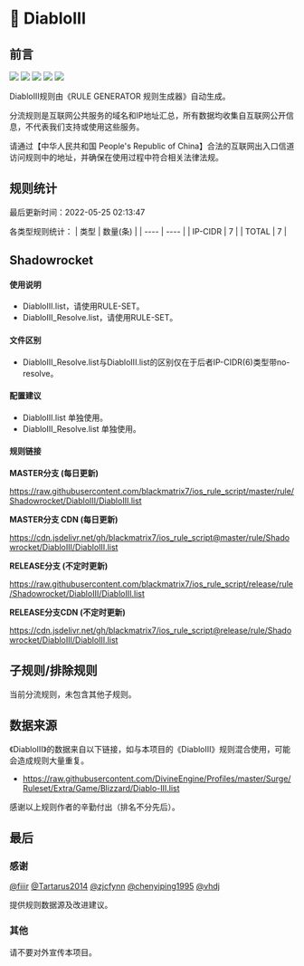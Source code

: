 # 🧸 DiabloIII

## 前言

![](https://shields.io/badge/-移除重复规则-ff69b4) ![](https://shields.io/badge/-DOMAIN与DOMAIN--SUFFIX合并-green) ![](https://shields.io/badge/-DOMAIN--SUFFIX间合并-critical) ![](https://shields.io/badge/-DOMAIN--SUFFIX与DOMAIN--KEYWORD合并-blue) ![](https://shields.io/badge/-IP--CIDR(6)合并-blueviolet) 

DiabloIII规则由《RULE GENERATOR 规则生成器》自动生成。

分流规则是互联网公共服务的域名和IP地址汇总，所有数据均收集自互联网公开信息，不代表我们支持或使用这些服务。

请通过【中华人民共和国 People's Republic of China】合法的互联网出入口信道访问规则中的地址，并确保在使用过程中符合相关法律法规。

## 规则统计

最后更新时间：2022-05-25 02:13:47

各类型规则统计：
| 类型 | 数量(条)  | 
| ---- | ----  |
| IP-CIDR | 7  | 
| TOTAL | 7  | 


## Shadowrocket 

#### 使用说明
- DiabloIII.list，请使用RULE-SET。
- DiabloIII_Resolve.list，请使用RULE-SET。

#### 文件区别
- DiabloIII_Resolve.list与DiabloIII.list的区别仅在于后者IP-CIDR(6)类型带no-resolve。

#### 配置建议
- DiabloIII.list 单独使用。
- DiabloIII_Resolve.list 单独使用。

#### 规则链接
**MASTER分支 (每日更新)**

https://raw.githubusercontent.com/blackmatrix7/ios_rule_script/master/rule/Shadowrocket/DiabloIII/DiabloIII.list

**MASTER分支 CDN (每日更新)**

https://cdn.jsdelivr.net/gh/blackmatrix7/ios_rule_script@master/rule/Shadowrocket/DiabloIII/DiabloIII.list

**RELEASE分支 (不定时更新)**

https://raw.githubusercontent.com/blackmatrix7/ios_rule_script/release/rule/Shadowrocket/DiabloIII/DiabloIII.list

**RELEASE分支CDN (不定时更新)**

https://cdn.jsdelivr.net/gh/blackmatrix7/ios_rule_script@release/rule/Shadowrocket/DiabloIII/DiabloIII.list

## 子规则/排除规则


当前分流规则，未包含其他子规则。

## 数据来源

《DiabloIII》的数据来自以下链接，如与本项目的《DiabloIII》规则混合使用，可能会造成规则大量重复。

- https://raw.githubusercontent.com/DivineEngine/Profiles/master/Surge/Ruleset/Extra/Game/Blizzard/Diablo-III.list


感谢以上规则作者的辛勤付出（排名不分先后）。

## 最后

### 感谢

[@fiiir](https://github.com/fiiir) [@Tartarus2014](https://github.com/Tartarus2014) [@zjcfynn](https://github.com/zjcfynn) [@chenyiping1995](https://github.com/chenyiping1995) [@vhdj](https://github.com/vhdj)

提供规则数据源及改进建议。

### 其他

请不要对外宣传本项目。